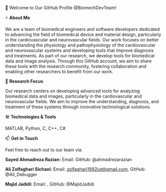 👋 Welcome to Our GitHub Profile @BiomechDevTeam!

⚡ **About Me**

We are a team of biomedical engineers and software developers dedicated to advancing the field of biomedical device and material design, particularly in the cardiovascular and neurovascular fields. Our work focuses on better understanding the physiology and pathophysiology of the cardiovascular and neurovascular systems and developing tools that improve diagnosis and treatments. As part of our research, we develop tools for biomedical data and image analysis. Through this GitHub account, we aim to share these tools with the research community, fostering collaboration and enabling other researchers to benefit from our work.

🔬 **Research Focus**

Our research centers on developing advanced tools for analyzing biomedical data and images, particularly in the cardiovascular and neurovascular fields. We aim to improve the understanding, diagnosis, and treatment of these systems through innovative technological solutions.

🛠️ **Technologies & Tools**

MATLAB, Python, C, C++, C#

📫 **Get in Touch**

Feel free to reach out to our team via: 

**Sayed Ahmadreza Razian:** Email: GitHub: @ahmadrezarazian

**Ali Zolfaghari Sichani:** Email: zolfaghari1992iut@gmail.com, GitHub: @Ali_Debugger

**Majid Jadidi:** Email: , GitHub: @MajidJadidi


